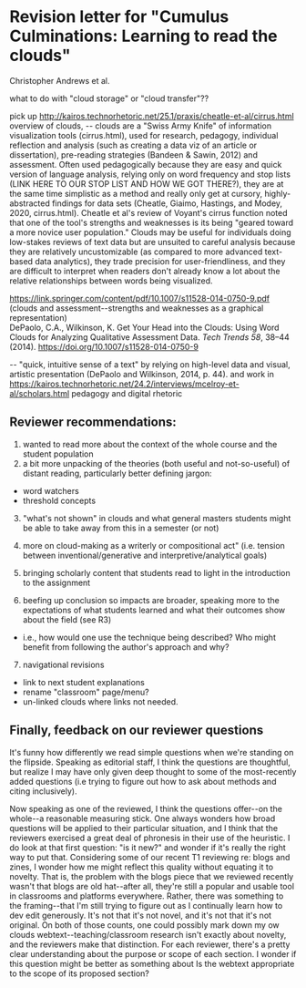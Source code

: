 # Revision letter for "Cumulus Culminations: Learning to read the clouds"
Christopher Andrews et al.

what to do with "cloud storage" or "cloud transfer"??

pick up http://kairos.technorhetoric.net/25.1/praxis/cheatle-et-al/cirrus.html  overview of clouds,
    -- clouds are a "Swiss Army Knife" of information visualization tools (cirrus.html), used for research, pedagogy, individual reflection and analysis (such as creating a data viz of an article or dissertation), pre-reading strategies (Bandeen & Sawin, 2012) and assessment. Often used pedagogically because they are easy and quick version of language analysis, relying only on word frequency and stop lists (LINK HERE TO OUR STOP LIST AND HOW WE GOT THERE?), they are at the same time simplistic as a method and really only get at cursory, highly-abstracted findings for data sets (Cheatle, Giaimo, Hastings, and Modey, 2020, cirrus.html). Cheatle et al's review of Voyant's cirrus function noted that one of the tool's strengths and weaknesses is its being "geared toward a more novice user population." Clouds may be useful for individuals doing low-stakes reviews of text data but are unsuited to careful analysis because they are relatively uncustomizable (as compared to more advanced text-based data analytics), they trade precision for user-friendliness, and they are difficult to interpret when readers don't already know a lot about the relative relationships between words being visualized.  

https://link.springer.com/content/pdf/10.1007/s11528-014-0750-9.pdf (clouds and assessment--strengths and weaknesses as a graphical representation)  
DePaolo, C.A., Wilkinson, K. Get Your Head into the Clouds: Using Word Clouds for Analyzing Qualitative Assessment Data. <cite>Tech Trends 58</cite>, 38–44 (2014). https://doi.org/10.1007/s11528-014-0750-9



  -- "quick, intuitive sense of a text" by relying on high-level data and visual, artistic presentation (DePaolo and Wilkinson, 2014, p. 44).
and work in https://kairos.technorhetoric.net/24.2/interviews/mcelroy-et-al/scholars.html pedagogy and digital rhetoric

## Reviewer recommendations:
1. wanted to read more about the context of the whole course and the student population
2. a bit more unpacking of the theories (both useful and not-so-useful) of distant reading, particularly better defining jargon:
  - word watchers
  - threshold concepts
3. "what's not shown" in clouds and what general masters students might be able to take away from this in a semester (or not)
4. more on cloud-making as a writerly or compositional act" (i.e. tension between inventional/generative and interpretive/analytical goals)
5. bringing scholarly content that students read to light in the introduction to the assignment


6. beefing up conclusion so impacts are broader, speaking more to the expectations of what students learned and what their outcomes show about the field (see R3)
  - i.e., how would one use the technique being described? Who might benefit from following the author's approach and why?


7. navigational revisions
  - link to next student explanations
  - rename "classroom" page/menu?
  - un-linked clouds where links not needed.


## Finally, feedback on our reviewer questions

It's funny how differently we read simple questions when we're standing on the flipside. Speaking as editorial staff, I think the questions are thoughtful, but realize I may have only given deep thought to some of the most-recently added questions (i.e trying to figure out how to ask about methods and citing inclusively).

Now speaking as one of the reviewed, I think the questions offer--on the whole--a reasonable measuring stick. One always wonders how broad questions will be applied to their particular situation, and I think that the reviewers exercised a great deal of phronesis in their use of the heuristic. I do look at that first question: "is it new?" and wonder if it's really the right way to put that. Considering some of our recent T1 reviewing re: blogs and zines, I wonder how me might reflect this quality without equating it to novelty. That is, the problem with the blogs piece that we reviewed recently wasn't that blogs are old hat--after all, they're still a popular and usable tool in classrooms and platforms everywhere. Rather, there was something to the framing--that I'm still trying to figure out as I continually learn how to dev edit generously. It's not that it's not novel, and it's not that it's not original. On both of those counts, one could possibly mark down my ow clouds webtext--teaching/classroom research isn't exactly about novelty, and the reviewers make that distinction. For each reviewer, there's a pretty clear understanding about the purpose or scope of each section. I wonder if this question might be better as something about Is the webtext appropriate to the scope of its proposed section?
